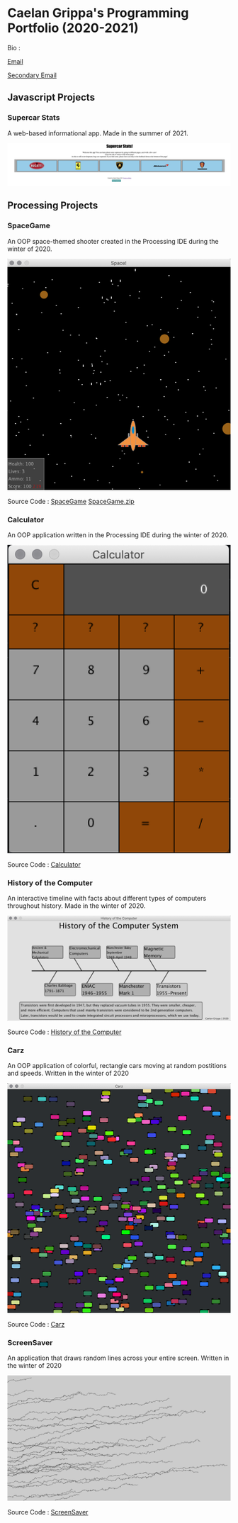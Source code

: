 # Caelan Grippa's Programming Portfolio (2020-2021)
Bio : 

[Email](mailto:caelgrip9624@granitesd.org)

[Secondary Email](mailto:hotronan1@gmail.com)

## Javascript Projects

### Supercar Stats

A web-based informational app. Made in the summer of 2021.


![SupercarStatsv1.0](https://github.com/CG-SKYLN/CPportfolioB4/blob/gh-pages/images/v1.0Preview.png)

## Processing Projects

### SpaceGame

An OOP space-themed shooter created in the Processing IDE during the winter of 2020.


![SpaceGame](https://github.com/CG-SKYLN/CPportfolioB4/blob/gh-pages/images/SpaceGamePreview.png?raw=true)

Source Code : [SpaceGame](https://github.com/CG-SKYLN/CPportfolioB4/tree/gh-pages/src/SpaceGame)       [SpaceGame.zip](https://github.com/CG-SKYLN/CPportfolioB4/blob/gh-pages/src/SpaceGame.zip)

### Calculator

An OOP application written in the Processing IDE during the winter of 2020.


![Calculator](https://github.com/CG-SKYLN/CPportfolioB4/blob/gh-pages/images/CalculatorPreview.png?raw=true)

Source Code : [Calculator](https://github.com/CG-SKYLN/CPportfolioB4/tree/gh-pages/src/Calculator)

### History of the Computer

An interactive timeline with facts about different types of computers throughout history. Made in the winter of 2020.


![Timeline](https://github.com/CG-SKYLN/CPportfolioB4/blob/gh-pages/images/Computer_History_Preview.png?raw=true)

Source Code : [History of the Computer](https://github.com/CG-SKYLN/CPportfolioB4/tree/gh-pages/src/ComputerTimeline)

### Carz

An OOP application of colorful, rectangle cars moving at random postitions and speeds. Written in the winter of 2020


![Carz](https://raw.githubusercontent.com/CG-SKYLN/CPportfolioB4/gh-pages/images/CarzPreview.png)

Source Code : [Carz](https://github.com/CG-SKYLN/CPportfolioB4/tree/gh-pages/src/Carz)

### ScreenSaver

An application that draws random lines across your entire screen. Written in the winter of 2020

![ScreenSaver](https://raw.githubusercontent.com/CG-SKYLN/CPportfolioB4/gh-pages/images/ScreenSaverPreview.png)

Source Code : [ScreenSaver](https://github.com/CG-SKYLN/CPportfolioB4/tree/gh-pages/src/ScreenSaver)
